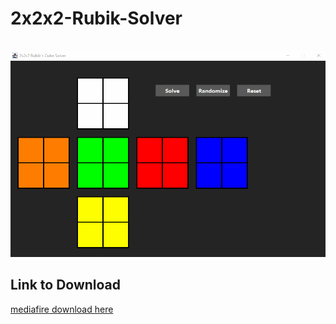 # 2x2x2-Rubik-Solver
<br>![alt text](demo/rubiksolver.gif)</br>

## Link to Download
[mediafire download here](http://www.mediafire.com/file/x4y0dhc6l2awifj/file)
